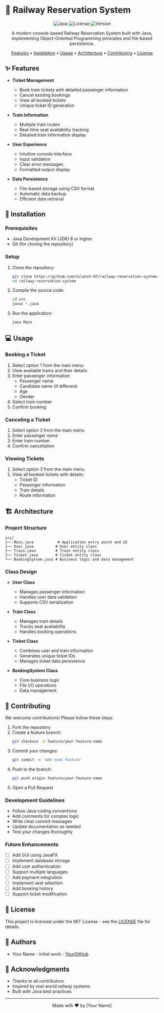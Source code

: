 # 🚂 Railway Reservation System

<div align="center">

![Java](https://img.shields.io/badge/Java-ED8B00?style=for-the-badge&logo=java&logoColor=white)
![License](https://img.shields.io/badge/License-MIT-green.svg?style=for-the-badge)
![Version](https://img.shields.io/badge/Version-1.0.0-blue.svg?style=for-the-badge)

A modern console-based Railway Reservation System built with Java, implementing Object-Oriented Programming principles and file-based persistence.

[Features](#-features) • [Installation](#-installation) • [Usage](#-usage) • [Architecture](#-architecture) • [Contributing](#-contributing) • [License](#-license)

</div>

## ✨ Features

- **Ticket Management**
  - Book train tickets with detailed passenger information
  - Cancel existing bookings
  - View all booked tickets
  - Unique ticket ID generation

- **Train Information**
  - Multiple train routes
  - Real-time seat availability tracking
  - Detailed train information display

- **User Experience**
  - Intuitive console interface
  - Input validation
  - Clear error messages
  - Formatted output display

- **Data Persistence**
  - File-based storage using CSV format
  - Automatic data backup
  - Efficient data retrieval

## 🚀 Installation

### Prerequisites

- Java Development Kit (JDK) 8 or higher
- Git (for cloning the repository)

### Setup

1. Clone the repository:
   ```bash
   git clone https://github.com/nilansh-07/railway-reservation-system.git
   cd railway-reservation-system
   ```

2. Compile the source code:
   ```bash
   cd src
   javac *.java
   ```

3. Run the application:
   ```bash
   java Main
   ```

## 💻 Usage

### Booking a Ticket

1. Select option 1 from the main menu
2. View available trains and their details
3. Enter passenger information:
   - Passenger name
   - Candidate name (if different)
   - Age
   - Gender
4. Select train number
5. Confirm booking

### Canceling a Ticket

1. Select option 2 from the main menu
2. Enter passenger name
3. Enter train number
4. Confirm cancellation

### Viewing Tickets

1. Select option 3 from the main menu
2. View all booked tickets with details:
   - Ticket ID
   - Passenger information
   - Train details
   - Route information

## 🏗️ Architecture

### Project Structure

```
src/
├── Main.java           # Application entry point and UI
├── User.java          # User entity class
├── Train.java         # Train entity class
├── Ticket.java        # Ticket entity class
└── BookingSystem.java # Business logic and data management
```

### Class Design

- **User Class**
  - Manages passenger information
  - Handles user data validation
  - Supports CSV serialization

- **Train Class**
  - Manages train details
  - Tracks seat availability
  - Handles booking operations

- **Ticket Class**
  - Combines user and train information
  - Generates unique ticket IDs
  - Manages ticket data persistence

- **BookingSystem Class**
  - Core business logic
  - File I/O operations
  - Data management

## 🤝 Contributing

We welcome contributions! Please follow these steps:

1. Fork the repository
2. Create a feature branch:
   ```bash
   git checkout -b feature/your-feature-name
   ```
3. Commit your changes:
   ```bash
   git commit -m 'Add some feature'
   ```
4. Push to the branch:
   ```bash
   git push origin feature/your-feature-name
   ```
5. Open a Pull Request

### Development Guidelines

- Follow Java coding conventions
- Add comments for complex logic
- Write clear commit messages
- Update documentation as needed
- Test your changes thoroughly

### Future Enhancements

- [ ] Add GUI using JavaFX
- [ ] Implement database storage
- [ ] Add user authentication
- [ ] Support multiple languages
- [ ] Add payment integration
- [ ] Implement seat selection
- [ ] Add booking history
- [ ] Support ticket modification

## 📝 License

This project is licensed under the MIT License - see the [LICENSE](LICENSE) file for details.

## 👥 Authors

- Your Name - Initial work - [YourGitHub](https://github.com/yourusername)

## 🙏 Acknowledgments

- Thanks to all contributors
- Inspired by real-world railway systems
- Built with Java best practices

---

<div align="center">
Made with ❤️ by [Your Name]
</div> 